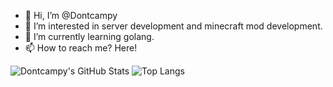 - 👋 Hi, I’m @Dontcampy
- 👀 I’m interested in server development and minecraft mod development.
- 🌱 I’m currently learning golang.
- 📫 How to reach me? Here!

<!---
Dontcampy/Dontcampy is a ✨ special ✨ repository because its `README.md` (this file) appears on your GitHub profile.
You can click the Preview link to take a look at your changes.
--->

![Dontcampy's GitHub Stats](https://github-readme-stats.vercel.app/api?username=Dontcampy&theme=vue-dark&show_icons=true&count_private=true)
![Top Langs](https://github-readme-stats.vercel.app/api/top-langs/?username=Dontcampy&count_private=true)

